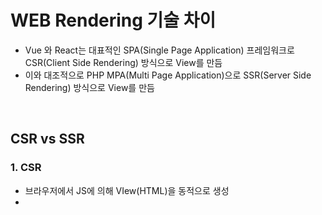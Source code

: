 # WEB Rendering 기술 차이

- Vue 와 React는 대표적인 SPA(Single Page Application) 프레임워크로 CSR(Client Side Rendering) 방식으로 View를 만듬
- 이와 대조적으로 PHP MPA(Multi Page Application)으로 SSR(Server Side Rendering) 방식으로 View를 만듬

</br>

## CSR vs SSR

### 1. CSR

- 브라우저에서 JS에 의해 VIew(HTML)을 동적으로 생성
-
